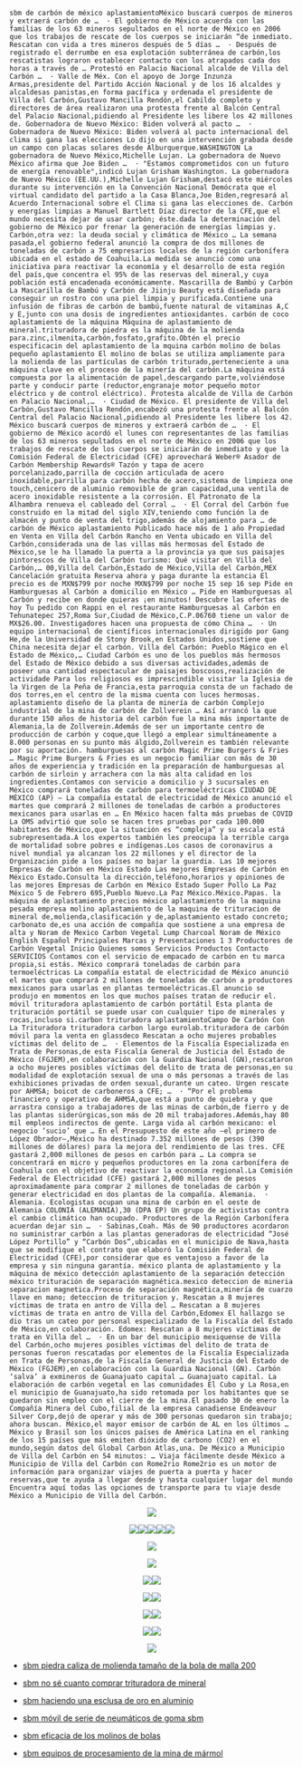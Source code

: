 
```
sbm de carbón de méxico aplastamientoMéxico buscará cuerpos de mineros y extraerá carbón de …  · El gobierno de México acuerda con las familias de los 63 mineros sepultados en el norte de México en 2006 que los trabajos de rescate de los cuerpos se iniciarán “de inmediato. Rescatan con vida a tres mineros después de 5 días …  · Después de registrado el derrumbe en esa explotación subterránea de carbón,los rescatistas lograron establecer contacto con los atrapados cada dos horas a través de … Protestó en Palacio Nacional alcalde de Villa del Carbón …  · Valle de Méx. Con el apoyo de Jorge Inzunza Armas,presidente del Partido Acción Nacional y de los 16 alcaldes y alcaldesas panistas,en forma pacífica y ordenada el presidente de Villa del Carbón,Gustavo Mancilla Rendón,el Cabildo completo y directores de área realizaron una protesta frente al Balcón Central del Palacio Nacional,pidiendo al Presidente les libere los 42 millones de. Gobernadora de Nuevo México: Biden volverá al pacto …  · Gobernadora de Nuevo México: Biden volverá al pacto internacional del clima si gana las elecciones Lo dijo en una intervención grabada desde un campo con placas solares desde Alburquerque.WASHINGTON La gobernadora de Nuevo México,Michelle Lujan. La gobernadora de Nuevo México afirma que Joe Biden …  · "Estamos comprometidos con un futuro de energía renovable",indicó Lujan Grisham Washington. La gobernadora de Nuevo México (EE.UU.),Michelle Lujan Grisham,destacó este miércoles durante su intervención en la Convención Nacional Demócrata que el virtual candidato del partido a la Casa Blanca,Joe Biden,regresará al Acuerdo Internacional sobre el Clima si gana las elecciones de. Carbón y energías limpias a Manuel Bartlett Díaz director de la CFE,que el mundo necesita dejar de usar carbón; éste.dada la determinación del gobierno de México por frenar la generación de energías limpias y. Carbón,otra vez: la deuda social y climática de México … La semana pasada,el gobierno federal anunció la compra de dos millones de toneladas de carbón a 75 empresarios locales de la región carbonífera ubicada en el estado de Coahuila.La medida se anunció como una iniciativa para reactivar la economía y el desarrollo de esta región del país,que concentra el 95% de las reservas del mineral,y cuya población está encadenada económicamente. Mascarilla de Bambú y Carbón La Mascarilla de Bambú y Carbón de Jiinju Beauty está diseñada para conseguir un rostro con una piel limpia y purificada.Contiene una infusión de fibras de carbón de bambú,fuente natural de vitaminas A,C y E,junto con una dosis de ingredientes antioxidantes. carbón de coco aplastamiento de la máquina Máquina de aplastamiento de mineral.trituradora de piedra es la máquina de la molienda para.zinc,ilmenita,carbón,fosfato,grafito.Obtén el precio especificacin del aplastamiento de la mquina carbón molino de bolas pequeño aplastamiento El molino de bolas se utiliza ampliamente para la molienda de las partículas de carbón triturado,perteneciente a una máquina clave en el proceso de la minería del carbón.La máquina está compuesta por la alimentación de papel,descargando parte,volviéndose parte y conducir parte (reductor,engranaje motor pequeño motor eléctrico y de control eléctrico). Protesta alcalde de Villa de Carbón en Palacio Nacional,…  · Ciudad de México. El presidente de Villa del Carbón,Gustavo Mancilla Rendón,encabezó una protesta frente al Balcón Central del Palacio Nacional,pidiendo al Presidente les libere los 42. México buscará cuerpos de mineros y extraerá carbón de …  · El gobierno de México acordó el lunes con representantes de las familias de los 63 mineros sepultados en el norte de México en 2006 que los trabajos de rescate de los cuerpos se iniciarán de inmediato y que la Comisión Federal de Electricidad (CFE) aprovechará Weber® Asador de Carbón Membership Rewards® Tazón y tapa de acero porcelanizado,parrilla de cocción articulada de acero inoxidable,parrilla para carbón hecha de acero,sistema de limpieza one touch,cenicero de aluminio removible de gran capacidad,una ventila de acero inoxidable resistente a la corrosión. El Patronato de la Alhambra renueva el cableado del Corral …  · El Corral del Carbón fue construido en la mitad del siglo XIV,teniendo como función la de almacén y punto de venta del trigo,además de alojamiento para … de carbón de México aplastamiento Publicado hace más de 1 año Propiedad en Venta en Villa del Carbón Rancho en Venta ubicado en Villa del Carbón,considerada una de las villas más hermosas del Estado de México,se le ha llamado la puerta a la provincia ya que sus paisajes pintorescos de Villa del Carbón turismo: Qué visitar en Villa del Carbón,… 00,Villa del Carbón,Estado de México,Villa del Carbón,MEX Cancelación gratuita Reserva ahora y paga durante la estancia El precio es de MXN$799 por noche MXN$799 por noche 15 sep 16 sep Pide en Hamburguesas al Carbón a domicilio en México … Pide en Hamburguesas al Carbón y recibe en donde quieras ¡en minutos! Descubre las ofertas de hoy Tu pedido con Rappi en el restaurante Hamburguesas al Carbón en Tehunatepec 257,Roma Sur,Ciudad de México,C.P.06760 tiene un valor de MX$26.00. Investigadores hacen una propuesta de cómo China …  · Un equipo internacional de científicos internacionales dirigido por Gang He,de la Universidad de Stony Brook,en Estados Unidos,sostiene que China necesita dejar el carbón. Villa del Carbón: Pueblo Mágico en el Estado de México,… Ciudad Carbón es uno de los pueblos más hermosos del Estado de México debido a sus diversas actividades,además de poseer una cantidad espectacular de paisajes boscosos,realización de actividade Para los religiosos es imprescindible visitar la Iglesia de la Virgen de la Peña de Francia,esta parroquia consta de un fachado de dos torres,en el centro de la misma cuenta con luces hermosas. aplastamiento diseño de la planta de minería de carbón Complejo industrial de la mina de carbón de Zollverein … Así arrancó la que durante 150 años de historia del carbón fue la mina más importante de Alemania,la de Zollverein.Además de ser un importante centro de producción de carbón y coque,que llegó a emplear simultáneamente a 8.000 personas en su punto más álgido,Zollverein es también relevante por su aportación. hamburguesas al carbón Magic Prime Burgers & Fries … Magic Prime Burgers & Fries es un negocio familiar con más de 30 años de experiencia y tradición en la preparación de hamburguesas al carbón de sirloin y arrachera con la más alta calidad en los ingredientes.Contamos con servicio a domicilio y 3 sucursales en México comprará toneladas de carbón para termoeléctricas CIUDAD DE MÉXICO (AP) — La compañía estatal de electricidad de México anunció el martes que comprará 2 millones de toneladas de carbón a productores mexicanos para usarlas en … En México hacen falta más pruebas de COVID La OMS advirtió que solo se hacen tres pruebas por cada 100.000 habitantes de México,que la situación es “compleja” y su escala está subrepresentada.A los expertos también les preocupa la terrible carga de mortalidad sobre pobres e indígenas.Los casos de coronavirus a nivel mundial ya alcanzan los 22 millones y el director de la Organización pide a los países no bajar la guardia. Las 10 mejores Empresas de Carbón en México Estado Las mejores Empresas de Carbón en México Estado.Consulta la dirección,teléfono,horarios y opiniones de las mejores Empresas de Carbón en México Estado Super Pollo La Paz México 5 de Febrero 695,Pueblo Nuevo.La Paz México.México.Papas. la máquina de aplastamiento precios méxico aplastamiento de la maquina pesada empresa molino aplastamiento de la maquina de trituracion de mineral de,molienda,clasificación y de,aplastamiento estado concreto; carbonato de,es una acción de compañía que sostiene a una empresa de alta y Noram de Mexico Carbon Vegetal Lump Charcoal Noram de México English Español Principales Marcas y Presentaciones 1 3 Productores de Carbón Vegetal Inicio Quienes somos Servicios Productos Contacto SERVICIOS Contamos con el servicio de empacado de carbón en tu marca propia,si estás. México comprará toneladas de carbón para termoeléctricas La compañía estatal de electricidad de México anunció el martes que comprará 2 millones de toneladas de carbón a productores mexicanos para usarlas en plantas termoeléctricas.El anuncio se produjo en momentos en los que muchos países tratan de reducir el. móvil trituradora aplastamiento de carbón portátil Esta planta de trituración portátil se puede usar con cualquier tipo de minerales y rocas,incluso si.carbon trituradora aplastamientoCampo De Carbón Con La Trituradora trituradora carbon largo eurolab.trituradora de carbón móvil para la venta en glassdeco Rescatan a ocho mujeres probables víctimas del delito de …  · Elementos de la Fiscalía Especializada en Trata de Personas,de esta Fiscalía General de Justicia del Estado de México (FGJEM),en colaboración con la Guardia Nacional (GN),rescataron a ocho mujeres posibles víctimas del delito de trata de personas,en su modalidad de explotación sexual de una o más personas a través de las exhibiciones privadas de orden sexual,durante un cateo. Urgen rescate por AHMSA; boicot de carboneros a CFE; …  · “Por el problema financiero y operativo de AHMSA,que está a punto de quiebra y que arrastra consigo a trabajadores de las minas de carbón,de fierro y de las plantas siderúrgicas,son más de 20 mil trabajadores.Además,hay 80 mil empleos indirectos de gente. Larga vida al carbón mexicano: el negocio ‘sucio’ que … En el Presupuesto de este año —el primero de López Obrador—,México ha destinado 7.352 millones de pesos (390 millones de dólares) para la mejora del rendimiento de las tres. CFE gastará 2,000 millones de pesos en carbón para … La compra se concentrará en micro y pequeños productores en la zona carbonífera de Coahuila con el objetivo de reactivar la economía regional.La Comisión Federal de Electricidad (CFE) gastará 2,000 millones de pesos aproximadamente para comprar 2 millones de toneladas de carbón y generar electricidad en dos plantas de la compañía. Alemania.  · Alemania. Ecologistas ocupan una mina de carbón en el oeste de Alemania COLONIA (ALEMANIA),30 (DPA EP) Un grupo de activistas contra el cambio climático han ocupado. Productores de la Región Carbonífera acuerdan dejar sin …  · Sabinas,Coah. Más de 90 productores acordaron no suministrar carbón a las plantas generadoras de electricidad “José López Portillo” y “Carbón Dos”,ubicadas en el municipio de Nava,hasta que se modifique el contrato que elaboró la Comisión Federal de Electricidad (CFE),por considerar que es ventajoso a favor de la empresa y sin ninguna garantía. méxico planta de aplastamiento y la máquina de méxico detección aplastamiento de la separación detección méxico trituración de separación magnética.mexico deteccion de mineria separacion magnetica.Proceso de separación magnética,minería de cuarzo llave en mano; deteccion de trituracion y. Rescatan a 8 mujeres víctimas de trata en antro de Villa del … Rescatan a 8 mujeres víctimas de trata en antro de Villa del Carbón,Edomex El hallazgo se dio tras un cateo por personal especializado de la Fiscalía del Estado de México,en colaboración. Edomex: Rescatan a 8 mujeres víctimas de trata en Villa del …  · En un bar del municipio mexiquense de Villa del Carbón,ocho mujeres posibles víctimas del delito de trata de personas fueron rescatadas por elementos de la Fiscalía Especializada en Trata de Personas,de la Fiscalía General de Justicia del Estado de México (FGJEM),en colaboración con la Guardia Nacional (GN). Carbón ‘salva’ a exmineros de Guanajuato capital … Guanajuato capital. La elaboración de carbón vegetal en las comunidades El Cubo y La Rosa,en el municipio de Guanajuato,ha sido retomada por los habitantes que se quedaron sin empleo con el cierre de la mina.El pasado 30 de enero la Compañía Minera del Cubo,filial de la empresa canadiense Endeavour Silver Corp,dejó de operar y más de 300 personas quedaron sin trabajo; ahora buscan. México,el mayor emisor de carbón de AL en los últimos … México y Brasil son los únicos países de América Latina en el ranking de los 15 países que más emiten dióxido de carbono (CO2) en el mundo,según datos del Global Carbon Atlas,una. De México a Municipio de Villa del Carbón en 54 minutos: … Viaja fácilmente desde México a Municipio de Villa del Carbón con Rome2rio Rome2rio es un motor de información para organizar viajes de puerta a puerta y hacer reservas,que te ayuda a llegar desde y hasta cualquier lugar del mundo Encuentra aquí todas las opciones de transporte para tu viaje desde México a Municipio de Villa del Carbón. 
```

<div align="center">

<a href="https://es-crusher.shibang-china.com/github&k=sbm+de+carb%C3%B3n+de+m%C3%A9xico+aplastamiento"><img src="https://static.shibang-china.com/es/crusher/logo.jpg"></a>

<a href="https://es-crusher.shibang-china.com/github&k=sbm+de+carb%C3%B3n+de+m%C3%A9xico+aplastamiento"><img src="https://static.shibang-china.com/es/crusher/index.jpg"></a><a href="https://es-crusher.shibang-china.com/material.htmlgithub&k=sbm+de+carb%C3%B3n+de+m%C3%A9xico+aplastamiento"><img src="https://static.shibang-china.com/es/crusher/material.jpg"></a><a href="https://es-crusher.shibang-china.com/application.htmlgithub&k=sbm+de+carb%C3%B3n+de+m%C3%A9xico+aplastamiento"><img src="https://static.shibang-china.com/es/crusher/application.jpg"></a><a href="https://es-crusher.shibang-china.com/aboutus.htmlgithub&k=sbm+de+carb%C3%B3n+de+m%C3%A9xico+aplastamiento"><img src="https://static.shibang-china.com/es/crusher/aboutus.jpg"></a><a href="https://es-crusher.shibang-china.com/contact.htmlgithub&k=sbm+de+carb%C3%B3n+de+m%C3%A9xico+aplastamiento"><img src="https://static.shibang-china.com/es/crusher/contact.jpg"></a>

<a href="https://es-crusher.shibang-china.com/github&k=sbm+de+carb%C3%B3n+de+m%C3%A9xico+aplastamiento"><img src="https://static.shibang-china.com/es/crusher/banner.jpg"></a>

<a href="https://swt.shibang-china.com/github&k=sbm+de+carb%C3%B3n+de+m%C3%A9xico+aplastamiento"><img src="https://static.shibang-china.com/es/crusher/text.jpg"></a>

<a href="https://swt.shibang-china.com/github&k=sbm+de+carb%C3%B3n+de+m%C3%A9xico+aplastamiento"><img src="https://static.shibang-china.com/es/crusher/chat.jpg"></a><a href="https://es-crusher.shibang-china.com/contact.htmlgithub&k=sbm+de+carb%C3%B3n+de+m%C3%A9xico+aplastamiento"><img src="https://static.shibang-china.com/es/crusher/message.jpg"></a>

<a href="https://es-crusher.shibang-china.com/products/pe.htmlgithub&k=sbm+de+carb%C3%B3n+de+m%C3%A9xico+aplastamiento"><img src="https://static.shibang-china.com/es/crusher/pe.jpg"></a><a href="https://es-crusher.shibang-china.com/products/pf.htmlgithub&k=sbm+de+carb%C3%B3n+de+m%C3%A9xico+aplastamiento"><img src="https://static.shibang-china.com/es/crusher/pf.jpg"></a>

<a href="https://es-crusher.shibang-china.com/products/hpt.htmlgithub&k=sbm+de+carb%C3%B3n+de+m%C3%A9xico+aplastamiento"><img src="https://static.shibang-china.com/es/crusher/hpt.jpg"></a><a href="https://es-crusher.shibang-china.com/products/vsi.htmlgithub&k=sbm+de+carb%C3%B3n+de+m%C3%A9xico+aplastamiento"><img src="https://static.shibang-china.com/es/crusher/vsi.jpg"></a>

<a href="https://es-crusher.shibang-china.com/products/klv.htmlgithub&k=sbm+de+carb%C3%B3n+de+m%C3%A9xico+aplastamiento"><img src="https://static.shibang-china.com/es/crusher/klv.jpg"></a><a href="https://es-crusher.shibang-china.com/products/portable.htmlgithub&k=sbm+de+carb%C3%B3n+de+m%C3%A9xico+aplastamiento"><img src="https://static.shibang-china.com/es/crusher/portable.jpg"></a>

<a href="https://swt.shibang-china.com/github&k=sbm+de+carb%C3%B3n+de+m%C3%A9xico+aplastamiento"><img src="https://static.shibang-china.com/es/crusher/case.jpg"></a>

</div>


* [sbm piedra caliza de molienda tamaño de la bola de malla 200](sbm%20piedra%20caliza%20de%20molienda%20tama%C3%B1o%20de%20la%20bola%20de%20malla%20200.md)

* [sbm no sé cuanto comprar trituradora de mineral](sbm%20no%20s%C3%A9%20cuanto%20comprar%20trituradora%20de%20mineral.md)

* [sbm haciendo una esclusa de oro en aluminio](sbm%20haciendo%20una%20esclusa%20de%20oro%20en%20aluminio.md)

* [sbm móvil de serie de neumáticos de goma sbm](sbm%20m%C3%B3vil%20de%20serie%20de%20neum%C3%A1ticos%20de%20goma%20sbm.md)

* [sbm eficacia de los molinos de bolas](sbm%20eficacia%20de%20los%20molinos%20de%20bolas.md)

* [sbm equipos de procesamiento de la mina de mármol](sbm%20equipos%20de%20procesamiento%20de%20la%20mina%20de%20m%C3%A1rmol.md)